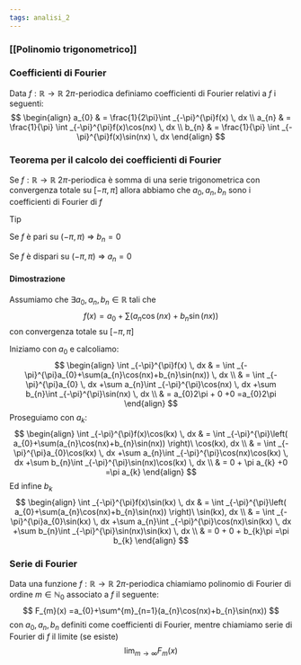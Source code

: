 ```yaml
---
tags: analisi_2
---
```

### [[Polinomio trigonometrico]]

### Coefficienti di Fourier

Data $f: \mathbb{R}\to \mathbb{R}$ $2\pi$-periodica definiamo coefficienti di Fourier relativi a $f$ i seguenti:
$$
\begin{align}
a_{0}  & = \frac{1}{2\pi}\int _{-\pi}^{\pi}f(x) \, dx \\
a_{n}  & = \frac{1}{\pi} \int _{-\pi}^{\pi}f(x)\cos(nx) \, dx  \\
b_{n}  & = \frac{1}{\pi} \int _{-\pi}^{\pi}f(x)\sin(nx) \, dx   
\end{align}
$$

### Teorema per il calcolo dei coefficienti di Fourier

Se $f: \mathbb{R}\to \mathbb{R}$ $2\pi$-periodica è somma di una serie trigonometrica con convergenza totale su $[-\pi,\pi]$ allora abbiamo che $a_{0},a_{n},b_{n}$ sono i coefficienti di Fourier di $f$

>[!tip]
>Se $f$ è pari su $(-\pi,\pi)$ => $b_{n} = 0$
>
>Se $f$ è dispari su $(-\pi,\pi)$ => $a_{n} = 0$

#### Dimostrazione

Assumiamo che $\exists {a_{0},a_{n},b_{n}} \in   {}\mathbb{R}$ tali che 
$$
f(x)=a_{0}+\sum(a_{n}\cos(nx)+b_{n}\sin(nx))
$$
con convergenza totale su $[-\pi,\pi]$

Iniziamo con $a_{0}$ e calcoliamo:
$$
\begin{align}
\int _{-\pi}^{\pi}f(x) \, dx  & = \int _{-\pi}^{\pi}a_{0}+\sum(a_{n}\cos(nx)+b_{n}\sin(nx)) \, dx \\
 & = \int _{-\pi}^{\pi}a_{0} \, dx +\sum a_{n}\int _{-\pi}^{\pi}\cos(nx) \, dx +\sum b_{n}\int _{-\pi}^{\pi}\sin(nx) \, dx  \\
  & = a_{0}2\pi + 0 +0 =a_{0}2\pi
\end{align}
$$
Proseguiamo con $a_{k}$:
$$
\begin{align}
\int _{-\pi}^{\pi}f(x)\cos(kx) \, dx  & = \int _{-\pi}^{\pi}\left( a_{0}+\sum(a_{n}\cos(nx)+b_{n}\sin(nx))  \right)\ \cos(kx), dx \\
 & = \int _{-\pi}^{\pi}a_{0}\cos(kx) \, dx +\sum a_{n}\int _{-\pi}^{\pi}\cos(nx)\cos(kx) \, dx +\sum b_{n}\int _{-\pi}^{\pi}\sin(nx)\cos(kx) \, dx  \\
  & = 0 + \pi a_{k} +0 =\pi a_{k}
\end{align}
$$
Ed infine $b_{k}$
$$
\begin{align}
\int _{-\pi}^{\pi}f(x)\sin(kx) \, dx  & = \int _{-\pi}^{\pi}\left( a_{0}+\sum(a_{n}\cos(nx)+b_{n}\sin(nx))  \right)\ \sin(kx), dx \\
 & = \int _{-\pi}^{\pi}a_{0}\sin(kx) \, dx +\sum a_{n}\int _{-\pi}^{\pi}\cos(nx)\sin(kx) \, dx +\sum b_{n}\int _{-\pi}^{\pi}\sin(nx)\sin(kx) \, dx  \\
  & = 0 + 0 + b_{k}\pi =\pi b_{k}
\end{align}
$$


### Serie di Fourier

Data una funzione $f: \mathbb{R} \to \mathbb{R}$ $2\pi$-periodica chiamiamo polinomio di Fourier di ordine $m\in \mathbb{N}_{0}$ associato a $f$ il seguente:
$$
F_{m}(x) =a_{0}+\sum^{m}_{n=1}(a_{n}\cos(nx)+b_{n}\sin(nx))
$$
con $a_{0}, a_{n}, b_{n}$ definiti come coefficienti di Fourier, mentre chiamiamo serie di Fourier di $f$ il limite (se esiste)
$$
\lim_{ m \to \infty } {F_{m}(x)}
$$